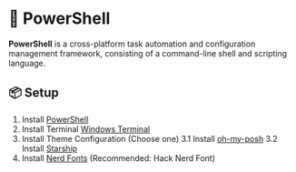 # 👧 PowerShell

**PowerShell** is a cross-platform task automation and configuration management framework, consisting of a command-line shell and scripting language.

## 📦 Setup

1. Install [PowerShell](https://docs.microsoft.com/en-us/powershell/scripting/install/installing-powershell)
2. Install Terminal [Windows Terminal](https://www.microsoft.com/en-us/p/windows-terminal)
3. Install Theme Configuration (Choose one)
   3.1 Install [oh-my-posh](https://ohmyposh.dev/docs/installation)
   3.2 Install [Starship](https://starship.rs/guide/#%F0%9F%9A%80-installation)
4. Install [Nerd Fonts](https://www.nerdfonts.com/font-downloads) (Recommended: Hack Nerd Font)
